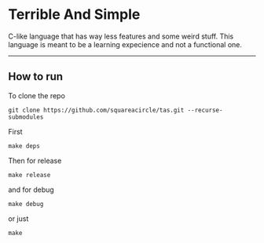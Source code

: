# Terrible And Simple
C-like language that has way less features and some weird stuff. This language is meant to be a learning expecience and not a functional one.

---

## How to run
To clone the repo
```
git clone https://github.com/squareacircle/tas.git --recurse-submodules
```
First
```
make deps
```
Then for release
```
make release
```
and for debug
```
make debug
```
or just
```
make
```
